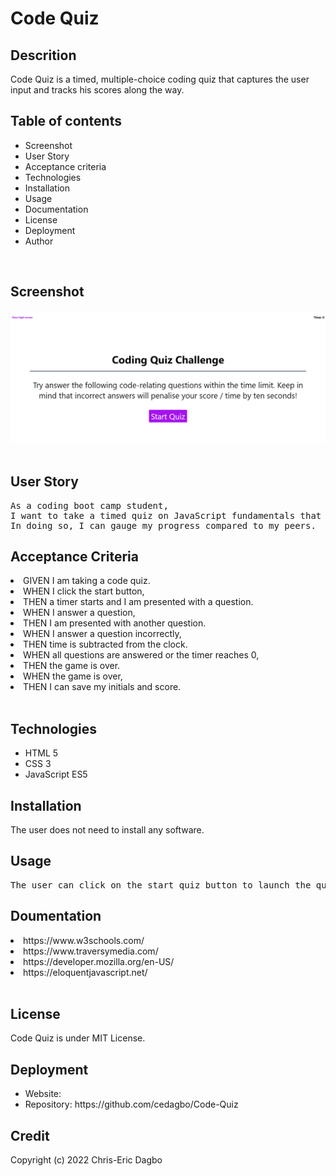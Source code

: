 # Code Quiz

## Descrition

Code Quiz is a timed, multiple-choice coding quiz that captures the user input and tracks his scores along the way.

## Table of contents
<ul>
    <li>Screenshot</li>
    <li>User Story</li>
    <li>Acceptance criteria</li>
    <li>Technologies</li>
    <li>Installation</li>
    <li>Usage</li>
    <li>Documentation</li>
    <li>License</li>
    <li>Deployment</li>
    <li>Author</li>
</ul>
<br />

## Screenshot
<img src="./screenshot.png">
<br />
<br />

## User Story
<pre>
As a coding boot camp student, 
I want to take a timed quiz on JavaScript fundamentals that stores high scores. 
In doing so, I can gauge my progress compared to my peers.
</pre>

## Acceptance Criteria
<li>GIVEN I am taking a code quiz.</li>
<li>WHEN I click the start button,</li>
<li>THEN a timer starts and I am presented with a question.</li>
<li>WHEN I answer a question,</li>
<li>THEN I am presented with another question.</li>
<li>WHEN I answer a question incorrectly,</li>
<li>THEN time is subtracted from the clock.</li>
<li>WHEN all questions are answered or the timer reaches 0,</li>
<li>THEN the game is over.</li>
<li>WHEN the game is over,</li>
<li>THEN I can save my initials and score.</li>
<br />

## Technologies 
<ul>
    <li>HTML 5</li>
    <li>CSS 3</li>
    <li>JavaScript ES5</li>
</ul>

## Installation
The user does not need to install any software.

## Usage
<pre>
The user can click on the start quiz button to launch the quiz. A timer will urge him to answer questions as quick as possible. 
</pre>
## Doumentation
<li>https://www.w3schools.com/</li>
<li>https://www.traversymedia.com/</li>
<li>https://developer.mozilla.org/en-US/</li>
<li>https://eloquentjavascript.net/</li>
<br />

## License
Code Quiz is under MIT License.

## Deployment
<ul>
    <li>Website: </li>
    <li>Repository: https://github.com/cedagbo/Code-Quiz </li>
</ul>

## Credit
Copyright (c) 2022 Chris-Eric Dagbo
